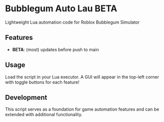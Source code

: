 # Bubblegum Auto Lau BETA

Lightweight Lua automation code for Roblox Bubblegum Simulator

## Features
- **BETA**: (most) updates before push to main

## Usage
Load the script in your Lua executor. A GUI will appear in the top-left corner with toggle buttons for each feature!

## Development
This script serves as a foundation for game automation features and can be extended with additional functionality.
